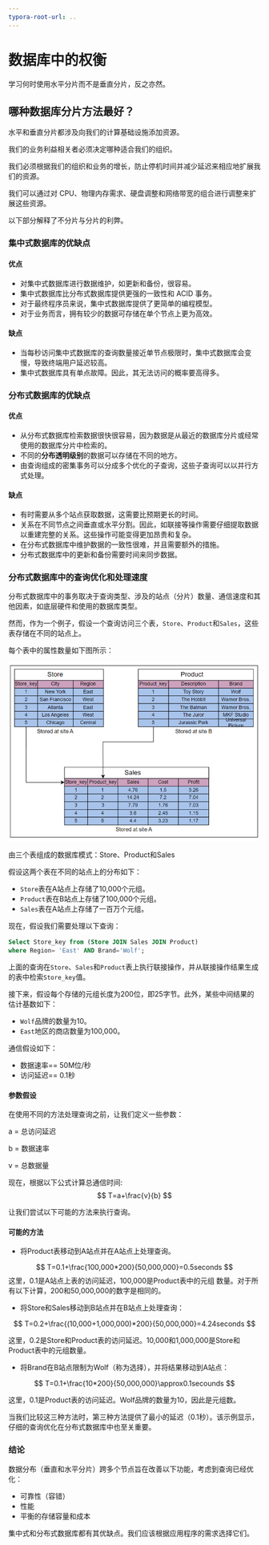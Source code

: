 ```yaml
---
typora-root-url: ..
---
```


# 数据库中的权衡

学习何时使用水平分片而不是垂直分片，反之亦然。

## 哪种数据库分片方法最好？

水平和垂直分片都涉及向我们的计算基础设施添加资源。

我们的业务利益相关者必须决定哪种适合我们的组织。

我们必须根据我们的组织和业务的增长，防止停机时间并减少延迟来相应地扩展我们的资源。

我们可以通过对 CPU、物理内存需求、硬盘调整和网络带宽的组合进行调整来扩展这些资源。

以下部分解释了不分片与分片的利弊。

### 集中式数据库的优缺点

#### 优点

- 对集中式数据库进行数据维护，如更新和备份，很容易。
- 集中式数据库比分布式数据库提供更强的一致性和 ACID 事务。
- 对于最终程序员来说，集中式数据库提供了更简单的编程模型。
- 对于业务而言，拥有较少的数据可存储在单个节点上更为高效。

#### 缺点

- 当每秒访问集中式数据库的查询数量接近单节点极限时，集中式数据库会变慢，导致终端用户延迟较高。
- 集中式数据库具有单点故障。因此，其无法访问的概率要高得多。

### 分布式数据库的优缺点

#### 优点

- 从分布式数据库检索数据很快很容易，因为数据是从最近的数据库分片或经常使用的数据库分片中检索的。
- 不同的**分布透明级别**的数据可以存储在不同的地方。
- 由查询组成的密集事务可以分成多个优化的子查询，这些子查询可以以并行方式处理。

#### 缺点

- 有时需要从多个站点获取数据，这需要比预期更长的时间。
- 关系在不同节点之间垂直或水平分割。因此，如联接等操作需要仔细提取数据以重建完整的关系。这些操作可能变得更加昂贵和复杂。
- 在分布式数据库中维护数据的一致性很难，并且需要额外的措施。
- 分布式数据库中的更新和备份需要时间来同步数据。

### 分布式数据库中的查询优化和处理速度

分布式数据库中的事务取决于查询类型、涉及的站点（分片）数量、通信速度和其他因素，如底层硬件和使用的数据库类型。

然而，作为一个例子，假设一个查询访问三个表，`Store`、`Product`和`Sales`，这些表存储在不同的站点上。

每个表中的属性数量如下图所示：

![QQ截图20230407115228](/img/09-Databases/QQ截图20230407115228.png)

由三个表组成的数据库模式：Store、Product和Sales

假设这两个表在不同的站点上的分布如下：

- `Store`表在A站点上存储了10,000个元组。
- `Product`表在B站点上存储了100,000个元组。
- `Sales`表在A站点上存储了一百万个元组。

现在，假设我们需要处理以下查询：

```sql
Select Store_key from (Store JOIN Sales JOIN Product)
where Region= 'East' AND Brand='Wolf';
```

上面的查询在`Store`、`Sales`和`Product`表上执行联接操作，并从联接操作结果生成的表中检索`Store_key`值。

接下来，假设每个存储的元组长度为200位，即25字节。此外，某些中间结果的估计基数如下：

- `Wolf`品牌的数量为10。
- `East`地区的商店数量为100,000。

通信假设如下：

- 数据速率== 50M位/秒
- 访问延迟== 0.1秒

#### 参数假设

在使用不同的方法处理查询之前，让我们定义一些参数：

 a = 总访问延迟

 b = 数据速率

 v = 总数据量

现在，根据以下公式计算总通信时间:
$$
T=a+\frac{v}{b}
$$


让我们尝试以下可能的方法来执行查询。

#### 可能的方法

- 将Product表移动到A站点并在A站点上处理查询。

$$
T=0.1+\frac{100,000*200}{50,000,000}=0.5seconds
$$
这里，0.1是A站点上表的访问延迟，100,000是Product表中的元组  数量。对于所有以下计算，200和50,000,000的数字是相同的。

- 将Store和Sales移动到B站点并在B站点上处理查询：

$$
T=0.2+\frac{(10,000+1,000,000)*200}{50,000,000}=4.24seconds
$$

这里，0.2是Store和Product表的访问延迟。10,000和1,000,000是Store和Product表中的元组数量。

- 将Brand在B站点限制为Wolf（称为选择），并将结果移动到A站点：

$$
T=0.1+\frac{10*200}{50,000,000}\approx0.1secounds
$$



这里，0.1是Product表的访问延迟。Wolf品牌的数量为10，因此是元组数。

当我们比较这三种方法时，第三种方法提供了最小的延迟（0.1秒）。该示例显示，仔细的查询优化在分布式数据库中也至关重要。

### 结论

数据分布（垂直和水平分片）跨多个节点旨在改善以下功能，考虑到查询已经优化：

- 可靠性（容错）
- 性能
- 平衡的存储容量和成本

集中式和分布式数据库都有其优缺点。我们应该根据应用程序的需求选择它们。